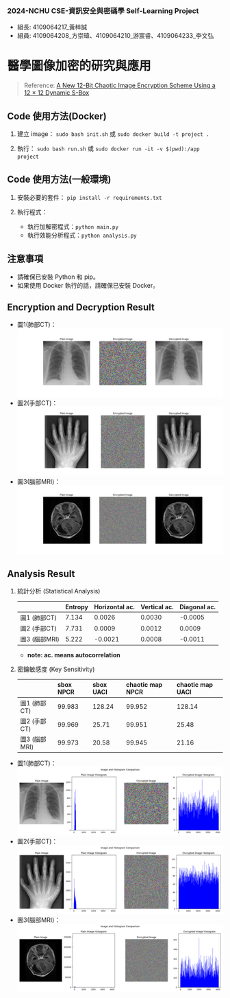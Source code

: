 ### 2024-NCHU CSE-資訊安全與密碼學 Self-Learning Project
* 組長: 4109064217_黃梓誠
* 組員: 4109064208_方崇瑋、4109064210_游宸睿、4109064233_李文弘


# 醫學圖像加密的研究與應用
> Reference:  [A New 12-Bit Chaotic Image Encryption Scheme Using a 12 × 12 Dynamic S-Box](https://ieeexplore.ieee.org/document/10460526)


## Code 使用方法(Docker)

1. 建立 image：
    `sudo bash init.sh` 或 `sudo docker build -t project .`

2. 執行：
    `sudo bash run.sh` 或 `sudo docker run -it -v $(pwd):/app project`

## Code 使用方法(一般環境)
1. 安裝必要的套件：
    `pip install -r requirements.txt`

2. 執行程式：
    * 執行加解密程式：`python main.py`
    * 執行效能分析程式：`python analysis.py`

## 注意事項
- 請確保已安裝 Python 和 pip。
- 如果使用 Docker 執行的話，請確保已安裝 Docker。

## Encryption and Decryption Result
* 圖1(肺部CT)：
![image](./result/1_cryptography_result.png)
* 圖2(手部CT)：
![image](./result/2_cryptography_result.png)
* 圖3(腦部MRI)：
![image](./result/3_cryptography_result.png)

## Analysis Result
1.	統計分析 (Statistical Analysis)

    |              	| Entropy 	| Horizontal ac. 	| Vertical ac. 	| Diagonal ac. 	|
    |--------------	|---------	|----------------	|--------------	|--------------	|
    | 圖1 (肺部CT)  	| 7.134   	| 0.0026         	| 0.0030       	| -0.0005      	|
    | 圖2 (手部CT)  	| 7.731   	| 0.0009         	| 0.0012       	| 0.0009       	|
    | 圖3 (腦部MRI) 	| 5.222   	| -0.0021        	| 0.0008       	| -0.0011      	|

    * **note: ac. means autocorrelation**

2. 密鑰敏感度 (Key Sensitivity)

    |                	| sbox NPCR 	| sbox UACI 	| chaotic map NPCR 	| chaotic map UACI 	|
    |-----------------	|-----------	|-----------	|------------------	|------------------	|
    | 圖1 (肺部CT)     	| 99.983    	| 128.24    	| 99.952           	| 128.14           	|
    | 圖2 (手部CT)     	| 99.969    	| 25.71     	| 99.951           	| 25.48            	|
    | 圖3 (腦部MRI)    	| 99.973    	| 20.58     	| 99.945           	| 21.16            	|


* 圖1(肺部CT)：
![image](./result/1_analysis.png)
* 圖2(手部CT)：
![image](./result/2_analysis.png)
* 圖3(腦部MRI)：
![image](./result/3_analysis.png)


